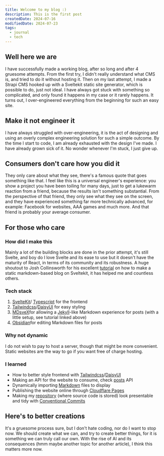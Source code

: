```yaml
---
title: Welcome to my blog :)
description: This is the first post
createdDate: 2024-07-16
modifiedDate: 2024-07-23
tags:
  - journal
  - tech
---
```


## Well here we are

I have successfully made a working blog, after so long and after 4 gruesome attempts. From the first try, I didn't really understand what CMS is, and tried to do it without hosting it. Then on my last attempt, I made a Strapi CMS hooked up with a Sveltekit static site generator, which is possible to do, just not ideal. I have always got stuck with something so complicated, and only found it happens in my case or it rarely happens. It turns out, I over-engineered everything from the beginning for such an easy site.

## Make it not engineer it

I have always struggled with over-engineering, it is the act of designing and using an overly complex engineering solution for such a simple outcome. By the time I start to code, I am already exhausted with the design I've made. I have already grown sick of it. No wonder whenever I'm stuck, I just give up.

## Consumers don't care how you did it

They only care about what they see, there's a famous quote that goes something like that. I feel like this is a universal engineer's experience: you show a project you have been toiling for many days, just to get a lukewarm reaction from a friend, because the results isn't something substantial. From the perspective of that friend, they only see what they see on the screen, and they have experienced something far more technically advanced, for example: Facebook for websites, AAA games and much more. And that friend is probably your average consumer.

## For those who care

### How did I make this

Mainly a lot of the building blocks are done in the prior attempt, it's still Svelte, and boy do I love Svelte and its ease to use but it doesn't have the maturity of React, in terms of its community and its robustness. A huge shoutout to Josh Collinsworth for his excellent [tutorial](https://joshcollinsworth.com/blog/build-static-sveltekit-markdown-blog#optional-finishing-touches-and-extra-features) on how to make a static markdown-based blog on Sveltekit, it has helped me and countless others.

### Tech stack

1. [SvelteKit](https://kit.svelte.dev/)/ [Typescript](https://www.typescriptlang.org/) for the frontend
2. [Tailwindcss](https://tailwindcss.com/)/[DaisyUI](https://daisyui.com/) for easy styling
3. [MDsveX](https://github.com/pngwn/MDsveX)for allowing a [Jekyll](https://jekyllrb.com/)-like Markdown experience for posts (with a little setup, see tutorial linked above)
4. [Obsidian](https://obsidian.md/)for editing Markdown files for posts

### Why not dynamic

I do not wish to pay to host a server, though that might be more convenient. Static websites are the way to go if you want free of charge hosting.

### I learned

- How to better style frontend with [Tailwindcss](https://tailwindcss.com/)/[DaisyUI](https://daisyui.com/)
- Making an API for the website to consume, check [posts](/api/posts) API
- Dynamically importing [Markdown](https://www.markdownguide.org/) files to display
- Publishing the website online through [Cloudflare Pages](https://pages.cloudflare.com/)
- Making my [repository](https://github.com/jeffng50/jeffng50-website) (where source code is stored) look presentable and tidy with [Conventional Commits](https://www.conventionalcommits.org)

## Here's to better creations

It's a gruesome process sure, but I don't hate coding, nor do I want to stop now. We should create what we can, and try to create better things, for it is something we can truly call our own. With the rise of AI and its consequences (hmm maybe another topic for another article), I think this matters more now.
